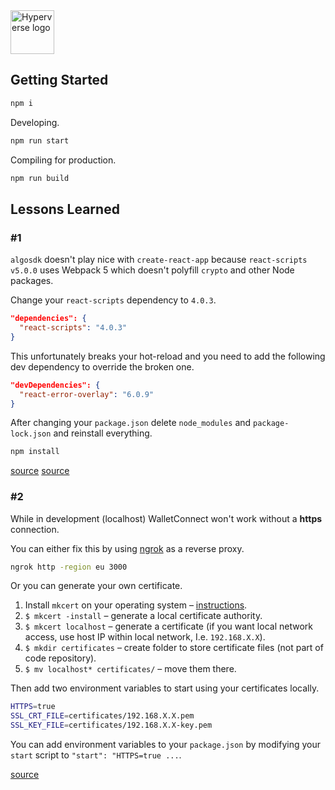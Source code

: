 <a href="https://www.hyperverse.dev/#gh-dark-mode-only">
	<img src="https://drive.google.com/uc?export=view&id=1UFpBzZRnOBIZhIcaAWui1FIe9OSfJTKx" height="70" alt="Hyperverse logo" />
</a>


## Getting Started

```sh
npm i
```

Developing.

```sh
npm run start
```

Compiling for production.

```sh
npm run build
```

## Lessons Learned

### #1

`algosdk` doesn't play nice with `create-react-app` because `react-scripts v5.0.0` uses Webpack 5 which doesn't polyfill `crypto` and other Node packages.

Change your `react-scripts` dependency to `4.0.3`.

```json
"dependencies": {
  "react-scripts": "4.0.3"
}
```

This unfortunately breaks your hot-reload and you need to add the following dev dependency to override the broken one.

```json
"devDependencies": {
  "react-error-overlay": "6.0.9"
}
```

After changing your `package.json` delete `node_modules` and `package-lock.json` and reinstall everything.

```sh
npm install
```

[source][1]
[source][3]

### #2

While in development (localhost) WalletConnect won't work without a **https** connection.

You can either fix this by using [ngrok](https://ngrok.com/) as a reverse proxy.

```sh
ngrok http -region eu 3000
```

Or you can generate your own certificate.

1. Install `mkcert` on your operating system – [instructions](https://github.com/FiloSottile/mkcert#installation).
2. `$ mkcert -install` – generate a local certificate authority.
3. `$ mkcert localhost` – generate a certificate (if you want local network access, use host IP within local network, I.e. `192.168.X.X`).
4. `$ mkdir certificates` – create folder to store certificate files (not part of code repository).
5. `$ mv localhost* certificates/` – move them there.

Then add two environment variables to start using your certificates locally.

```sh
HTTPS=true
SSL_CRT_FILE=certificates/192.168.X.X.pem
SSL_KEY_FILE=certificates/192.168.X.X-key.pem
```

You can add environment variables to your `package.json` by modifying your `start` script to `"start": "HTTPS=true ...`.

[source][2]

[1]: https://github.com/facebook/create-react-app/issues/11756#issuecomment-1083271257
[2]: https://create-react-app.dev/docs/using-https-in-development/
[3]: https://stackoverflow.com/questions/70368760/react-uncaught-referenceerror-process-is-not-defined